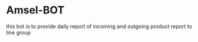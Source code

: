 # Amsel-BOT
this bot is to provide daily report of incoming and outgoing product report to line group
